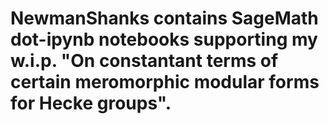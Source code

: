 # NewmanShanks contains SageMath dot-ipynb notebooks supporting my w.i.p. "On constantant terms of certain meromorphic modular forms for Hecke groups".
